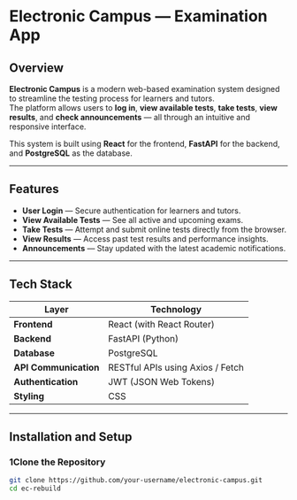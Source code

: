 # Electronic Campus — Examination App

## Overview
**Electronic Campus** is a modern web-based examination system designed to streamline the testing process for learners and tutors.  
The platform allows users to **log in**, **view available tests**, **take tests**, **view results**, and **check announcements** — all through an intuitive and responsive interface.

This system is built using **React** for the frontend, **FastAPI** for the backend, and **PostgreSQL** as the database.

---

## Features
- **User Login** — Secure authentication for learners and tutors.  
- **View Available Tests** — See all active and upcoming exams.  
- **Take Tests** — Attempt and submit online tests directly from the browser.  
- **View Results** — Access past test results and performance insights.  
- **Announcements** — Stay updated with the latest academic notifications.  

---

## Tech Stack
| Layer | Technology |
|-------|-------------|
| **Frontend** | React (with React Router) |
| **Backend** | FastAPI (Python) |
| **Database** | PostgreSQL |
| **API Communication** | RESTful APIs using Axios / Fetch |
| **Authentication** | JWT (JSON Web Tokens) |
| **Styling** | CSS  |

---

## Installation and Setup

### 1️Clone the Repository
```bash
git clone https://github.com/your-username/electronic-campus.git
cd ec-rebuild
